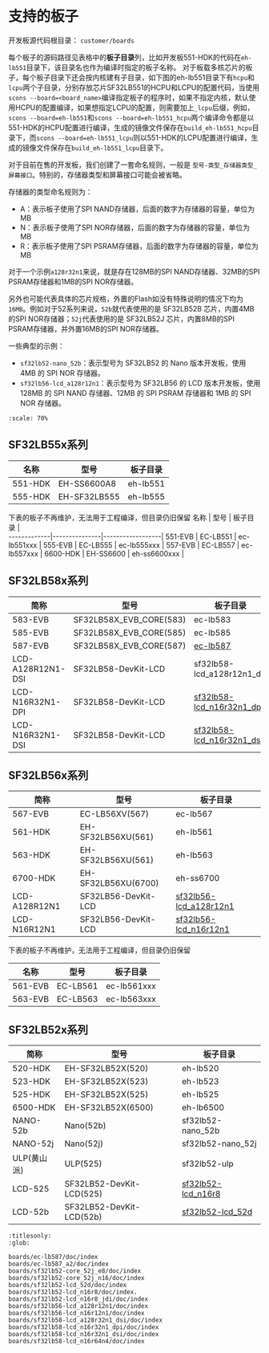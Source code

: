 # 支持的板子

开发板源代码根目录： `customer/boards`

每个板子的源码路径见表格中的**板子目录**列，比如开发板551-HDK的代码在`eh-lb551`目录下，该目录名也作为编译时指定的板子名称。
对于板载多核芯片的板子，每个板子目录下还会按内核建有子目录，如下图的eh-lb551目录下有`hcpu`和`lcpu`两个子目录，分别存放芯片SF32LB551的HCPU和LCPU的配置代码，当使用`scons --board=<board_name>`编译指定板子的程序时，如果不指定内核，默认使用HCPU的配置编译，如果想指定LCPU的配置，则需要加上`_lcpu`后缀，例如，`scons --board=eh-lb551`和`scons --board=eh-lb551_hcpu`两个编译命令都是以551-HDK的HCPU配置进行编译，生成的镜像文件保存在`build_eh-lb551_hcpu`目录下，而`scons --board=eh-lb551_lcpu`则以551-HDK的LCPU配置进行编译，生成的镜像文件保存在`build_eh-lb551_lcpu`目录下。

对于目前在售的开发板，我们创建了一套命名规则，一般是 `型号-类型_存储器类型_屏幕接口`。特别的，存储器类型和屏幕接口可能会被省略。

存储器的类型命名规则为：

- A：表示板子使用了SPI NAND存储器，后面的数字为存储器的容量，单位为MB
- N：表示板子使用了SPI NOR存储器，后面的数字为存储器的容量，单位为MB
- R：表示板子使用了SPI PSRAM存储器，后面的数字为存储器的容量，单位为MB

对于一个示例`a128r32n1`来说，就是存在128MB的SPI NAND存储器、32MB的SPI PSRAM存储器和1MB的SPI NOR存储器。

另外也可能代表具体的芯片规格，外置的Flash如没有特殊说明的情况下均为`16MB`。例如对于52系列来说，`52b`就代表使用的是 SF32LB52B 芯片，内置4MB的SPI NOR存储器；`52j`代表使用的是 SF32LB52J 芯片，内置8MB的SPI PSRAM存储器，并外置16MB的SPI NOR存储器。

一些典型的示例：

- `sf32lb52-nano_52b`：表示型号为 SF32LB52 的 Nano 版本开发板，使用 4MB 的 SPI NOR 存储器。
- `sf32lb56-lcd_a128r12n1`：表示型号为 SF32LB56 的 LCD 版本开发板，使用 128MB 的 SPI NAND 存储器、12MB 的 SPI PSRAM 存储器和 1MB 的 SPI NOR 存储器。

```{image} ../../assets/folder.png
:scale: 70%
```

<!-- 
| left | center | right |
| :--- | :----: | ----: |
| a    | b      | c     | -->


## SF32LB55x系列

名称         |  型号          |    板子目录   |    
-------------|---------------|--------------|
551-HDK       | EH-SS6600A8   |   eh-lb551    | 
555-HDK       | EH-SF32LB555  |   eh-lb555    | 


下表的板子不再维护，无法用于工程编译，但目录仍旧保留
名称         |  型号          |    板子目录      |    
-------------|---------------|------------------|
551-EVB       | EC-LB551     |   ec-lb551xxx    | 
555-EVB       | EC-LB555     |   ec-lb555xxx    | 
557-EVB       | EC-LB557     |   ec-lb557xxx    | 
6600-HDK      | EH-SS6600    |   eh-ss6600xxx   | 


## SF32LB58x系列

简称         |  型号                      |    板子目录   |    
-------------|---------------------------|--------------|
583-EVB       | SF32LB58X_EVB_CORE(583)   |   ec-lb583    | 
585-EVB       | SF32LB58X_EVB_CORE(585)   |   ec-lb585    | 
587-EVB       | SF32LB58X_EVB_CORE(587)   |   [ec-lb587](boards\ec-lb587\doc\index.md)    | 
LCD-A128R12N1-DSI | SF32LB58-DevKit-LCD |   sf32lb58-lcd_a128r12n1_dsi    |
LCD-N16R32N1-DPI | SF32LB58-DevKit-LCD |   [sf32lb58-lcd_n16r32n1_dpi](boards\sf32lb58-lcd_n16r32n1_dpi\doc\index.md)    |
LCD-N16R32N1-DSI | SF32LB58-DevKit-LCD |   [sf32lb58-lcd_n16r32n1_dsi](boards\sf32lb58-lcd_n16r32n1_dsi\doc\index.md)    |


## SF32LB56x系列

简称          |  型号                      |    板子目录   |    
--------------|---------------------------|--------------|
567-EVB       | EC-LB56XV(567)            |   ec-lb567    | 
561-HDK       | EH-SF32LB56XU(561)        |   eh-lb561    | 
563-HDK       | EH-SF32LB56XU(561)        |   eh-lb563    | 
6700-HDK      | EH-SF32LB56XU(6700)       |   eh-ss6700   | 
LCD-A128R12N1 | SF32LB56-DevKit-LCD |   [sf32lb56-lcd_a128r12n1](boards\sf32lb56-lcd_a128r12n1\doc\index.md)    |
LCD-N16R12N1 | SF32LB56-DevKit-LCD |   [sf32lb56-lcd_n16r12n1](boards\sf32lb56-lcd_n16r12n1\doc\index.md)    |


下表的板子不再维护，无法用于工程编译，但目录仍旧保留

名称         |  型号          |    板子目录      |    
-------------|---------------|------------------|
561-EVB       | EC-LB561     |   ec-lb561xxx    | 
563-EVB       | EC-LB563     |   ec-lb563xxx    | 



## SF32LB52x系列

简称         |  型号                      |    板子目录   |    
-------------|---------------------------|--------------|
520-HDK      | EH-SF32LB52X(520)         |   eh-lb520    | 
523-HDK      | EH-SF32LB52X(523)         |   eh-lb523    | 
525-HDK      | EH-SF32LB52X(525)         |   eh-lb525    | 
6500-HDK     | EH-SF32LB52X(6500)        |   eh-lb6500   | 
NANO-52b  | Nano(52b)       |   sf32lb52-nano_52b    |
NANO-52j  | Nano(52j)       |   sf32lb52-nano_52j    |
ULP(黄山派) | ULP(525)         |   sf32lb52-ulp    |
LCD-525 | SF32LB52-DevKit-LCD(525) |   [sf32lb52-lcd_n16r8](boards\sf32lb52-lcd_n16r8\doc\index.md)    |
LCD-52b | SF32LB52-DevKit-LCD(52b) |   [sf32lb52-lcd_52d](boards\sf32lb52-lcd_52d\doc\index.md)    |



```{toctree}
:titlesonly:
:glob:

boards/ec-lb587/doc/index
boards/ec-lb587_a2/doc/index
boards/sf32lb52-core_52j_e8/doc/index
boards/sf32lb52-core_52j_n16/doc/index
boards/sf32lb52-lcd_52d/doc/index
boards/sf32lb52-lcd_n16r8/doc/index.
boards/sf32lb52-lcd_n16r8_jdi/doc/index
boards/sf32lb56-lcd_a128r12n1/doc/index
boards/sf32lb56-lcd_n16r12n1/doc/index
boards/sf32lb58-lcd_a128r32n1_dsi/doc/index
boards/sf32lb58-lcd_n16r32n1_dpi/doc/index
boards/sf32lb58-lcd_n16r32n1_dsi/doc/index
boards/sf32lb58-lcd_n16r64n4/doc/index

```